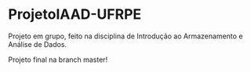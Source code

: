 # ProjetoIAAD-UFRPE
Projeto em grupo, feito na disciplina de Introdução ao Armazenamento e Análise de Dados.

Projeto final na branch master!

